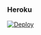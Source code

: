 ### Heroku
[![Deploy](https://www.herokucdn.com/deploy/button.svg)](https://heroku.com/deploy?template=https://github.com/Gamer087/Gold-Edition)
